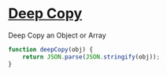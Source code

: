 # [Deep Copy]()

Deep Copy an Object or Array

```javascript
function deepCopy(obj) {
	return JSON.parse(JSON.stringify(obj));
}
```
